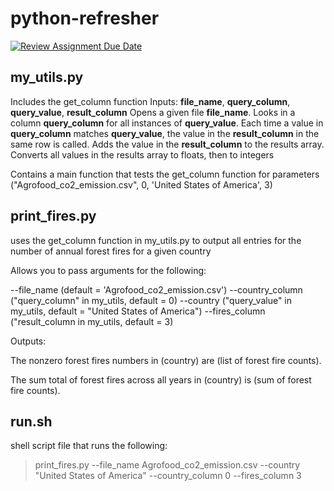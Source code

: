 # python-refresher

[![Review Assignment Due Date](https://classroom.github.com/assets/deadline-readme-button-22041afd0340ce965d47ae6ef1cefeee28c7c493a6346c4f15d667ab976d596c.svg)](https://classroom.github.com/a/_G_SdF8U)

## my_utils.py

Includes the get_column function
Inputs: **file_name**, **query_column**, **query_value**, **result_column**
Opens a given file **file_name**.
Looks in a column **query_column** for all instances of **query_value**.
Each time a value in **query_column** matches **query_value**, the value in the **result_column** in the same row is called.
Adds the value in the **result_column** to the results array.
Converts all values in the results array to floats, then to integers

Contains a main function that tests the get_column function for parameters ("Agrofood_co2_emission.csv", 0, 'United States of America', 3)

## print_fires.py

uses the get_column function in my_utils.py to output all entries for the number of annual forest fires for a given country

Allows you to pass arguments for the following:

--file_name (default = 'Agrofood_co2_emission.csv')
--country_column ("query_column" in my_utils, default = 0)
--country ("query_value" in my_utils, default = "United States of America")
--fires_column ("result_column in my_utils, default = 3)

Outputs:

The nonzero forest fires numbers in (country) are (list of forest fire counts).

The sum total of forest fires across all years in (country) is (sum of forest fire counts).

## run.sh

shell script file that runs the following:

> print_fires.py --file_name Agrofood_co2_emission.csv --country "United States of America" --country_column 0 --fires_column 3
